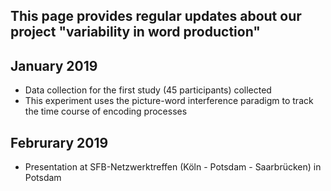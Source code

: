 ## This page provides regular updates about our project "variability in word production"

## January 2019
- Data collection for the first study (45 participants) collected
- This experiment uses the picture-word interference paradigm to track the time course of encoding processes

## Februrary 2019
- Presentation at SFB-Netzwerktreffen (Köln - Potsdam - Saarbrücken) in Potsdam


